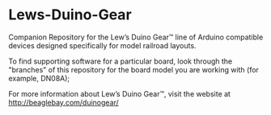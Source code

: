 # Lews-Duino-Gear
Companion Repository for the Lew’s Duino Gear™ line of Arduino compatible devices designed specifically for model railroad layouts.

To find supporting software for a particular board, look through the "branches" of this repository for the board model you are working with (for example, DN08A);

For more information about Lew’s Duino Gear™, visit the website at http://beaglebay.com/duinogear/
